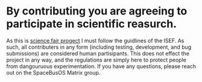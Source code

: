 # By contributing you are agreeing to participate in scientific reasurch. 

As this is [science fair progect](https://www.societyforscience.org/isef/) I must follow the guidlines of the ISEF.
As such, all contributers in any form (including testing, development, and bug submissions) are considered human partisipants. 
This does not effect the project in any way, and the regulations are simply here to protect people from dangouruous experimentation. 
If you have any questions, please reach out on the SpaceBusOS Matrix group. 
